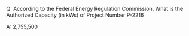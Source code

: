 Q:
According to the Federal Energy Regulation Commission, What is the Authorized Capacity (in kWs) of Project Number P-2216

A:
2,755,500
